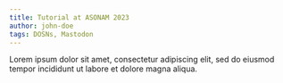 ```yaml
---
title: Tutorial at ASONAM 2023
author: john-doe
tags: DOSNs, Mastodon
---
```


Lorem ipsum dolor sit amet, consectetur adipiscing elit, sed do eiusmod tempor incididunt ut labore et dolore magna aliqua.
